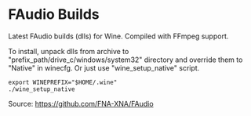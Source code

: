 # FAudio Builds
Latest FAudio builds (dlls) for Wine. Compiled with FFmpeg support.

To install, unpack dlls from archive to "prefix_path/drive_c/windows/system32" directory and override them to "Native" in winecfg. Or just use "wine_setup_native" script.

    export WINEPREFIX="$HOME/.wine"
    ./wine_setup_native

Source: https://github.com/FNA-XNA/FAudio
